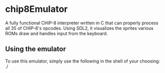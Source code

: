 # chip8Emulator
A fully functional CHIP-8 interpreter written in C that can properly process all 35 of CHIP-8's opcodes. Using SDL2, it visualizes the sprites various ROMs draw and handles input from the keyboard. 

## Using the emulator
To use this emulator, simply use the following in the shell of your choosing: ./<executable-name> <ROM-file>
